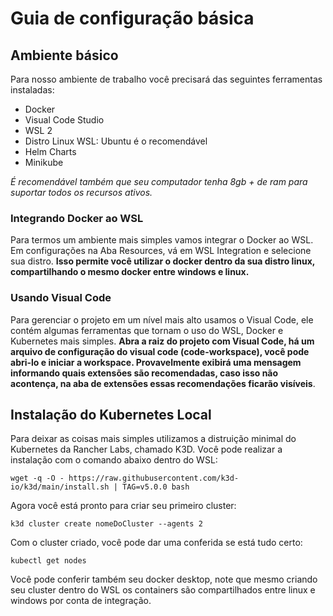 # Guia de configuração básica

## Ambiente básico

Para nosso ambiente de trabalho você precisará das seguintes ferramentas instaladas:

- Docker
- Visual Code Studio
- WSL 2
- Distro Linux WSL: Ubuntu é o recomendável
- Helm Charts
- Minikube

*É recomendável também que seu computador tenha 8gb + de ram para suportar todos os recursos ativos.*

### Integrando Docker ao WSL

Para termos um ambiente mais simples vamos integrar o Docker ao WSL. Em configurações na Aba Resources, vá em WSL Integration e selecione sua distro.
**Isso permite você utilizar o docker dentro da sua distro linux, compartilhando o mesmo docker entre windows e linux.**

### Usando Visual Code

Para gerenciar o projeto em um nível mais alto usamos o Visual Code, ele contém algumas ferramentas que tornam o uso do WSL, Docker e Kubernetes mais simples. **Abra a raiz do projeto com Visual Code, há um arquivo de configuração do visual code (code-workspace), você pode abri-lo e iniciar a workspace. Provavelmente exibirá uma mensagem informando quais extensões são recomendadas, caso isso não acontença, na aba de extensões essas recomendações ficarão visíveis**.

## Instalação do Kubernetes Local

Para deixar as coisas mais simples utilizamos a distruição minimal do Kubernetes da Rancher Labs, chamado K3D. Você pode realizar a instalação com o comando abaixo dentro do WSL:

~~~~console
wget -q -O - https://raw.githubusercontent.com/k3d-io/k3d/main/install.sh | TAG=v5.0.0 bash
~~~~

Agora você está pronto para criar seu primeiro cluster:

~~~console
k3d cluster create nomeDoCluster --agents 2
~~~~

Com o cluster criado, você pode dar uma conferida se está tudo certo:

~~~console
kubectl get nodes
~~~~

Você pode conferir também seu docker desktop, note que mesmo criando seu cluster dentro do WSL os containers são compartilhados entre linux e windows por conta de integração.
